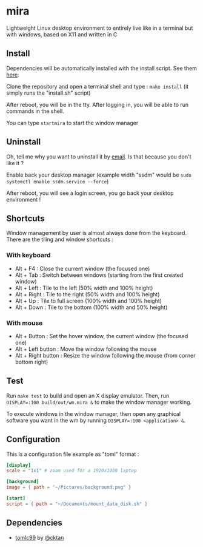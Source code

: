 # mira
Lightweight Linux desktop environment to entirely live like in a terminal but with windows, based on X11 and written in C

## Install
Dependencies will be automatically installed with the install script. See them [here](#dependencies).

Clone the repository and open a terminal shell and type : `make install` (it simply runs the "install.sh" script)

After reboot, you will be in the tty. After logging in, you will be able to run commands in the shell.

You can type `startmira` to start the window manager

## Uninstall
Oh, tell me why you want to uninstall it by [email](mailto:antonherault@gmail.com). Is that because you don't like it ?

Enable back your desktop manager (example width "ssdm" would be `sudo systemctl enable ssdm.service --force`)

After reboot, you will see a login screen, you go back your desktop environment !

## Shortcuts
Window management by user is almost always done from the keyboard. There are the tiling and window shortcuts :
### With keyboard
- Alt + F4 : Close the current window (the focused one)
- Alt + Tab : Switch between windows (starting from the first created window)
- Alt + Left : Tile to the left (50% width and 100% height)
- Alt + Right : Tile to the right (50% width and 100% height)
- Alt + Up : Tile to full screen (100% width and 100% height)
- Alt + Down : Tile to the bottom (100% width and 50% height)
### With mouse
- Alt + Button : Set the hover window, the current window (the focused one)
- Alt + Left button : Move the window following the mouse
- Alt + Right button : Resize the window following the mouse (from corner bottom right) 

## Test
Run `make test` to build and open an X display emulator. Then, run `DISPLAY=:100 build/out/wm.mira &` to make the window manager working.

To execute windows in the window manager, then open any graphical software you want in the wm by running `DISPLAY=:100 <application> &`.

## Configuration
This is a configuration file example as "toml" format :
```toml
[display]
scale = "1x1" # zoom used for a 1920x1080 laptop

[background]
image = { path = "~/Pictures/background.png" }

[start]
script = { path = "~/Documents/mount_data_disk.sh" }
```

## Dependencies
- [tomlc99](https://github.com/cktan/tomlc99) by [@cktan](https://github.com/cktan)
